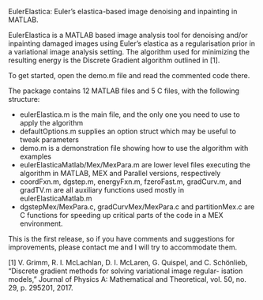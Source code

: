 EulerElastica: Euler’s elastica-based image denoising and inpainting in MATLAB.

EulerElastica is a MATLAB based image analysis tool for denoising and/or inpainting damaged images using Euler’s elastica as a regularisation prior in a variational image analysis setting. The algorithm used for minimizing the resulting energy is the Discrete Gradient algorithm outlined in [1].

To get started, open the demo.m file and read the commented code there.

The package contains 12 MATLAB files and 5 C files, with the following structure:

- eulerElastica.m is the main file, and the only one you need to use to apply the algorithm
- defaultOptions.m supplies an option struct which may be useful to tweak parameters
- demo.m is a demonstration file showing how to use the algorithm with examples
- eulerElasticaMatlab/Mex/MexPara.m are lower level files executing the algorithm in MATLAB, MEX and Parallel versions, respectively
- coordFxn.m, dgstep.m, energyFxn.m, fzeroFast.m, gradCurv.m, and gradTV.m are all auxiliary functions used mostly in eulerElasticaMatlab.m
- dgstepMex/MexPara.c, gradCurvMex/MexPara.c and partitionMex.c are C functions for speeding up critical parts of the code in a MEX environment.

This is the first release, so if you have comments and suggestions for improvements, please contact me and I will try to accommodate them.

[1] V. Grimm, R. I. McLachlan, D. I. McLaren, G. Quispel, and C. Schönlieb, “Discrete gradient methods for solving variational image regular- isation models,” Journal of Physics A: Mathematical and Theoretical, vol. 50, no. 29, p. 295201, 2017.
